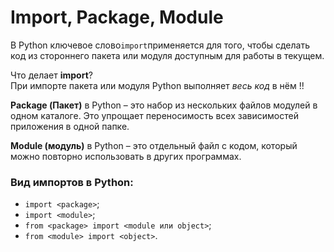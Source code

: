# Import, Package, Module

В Python ключевое слово`import`применяется для того, чтобы сделать код из стороннего 
пакета или модуля доступным для работы в текущем. 

Что делает **import**? <br>
При импорте пакета или модуля Python выполняет *весь код* в нём !!

**Package (Пакет)** в Python – это набор из нескольких файлов модулей в одном каталоге.
Это упрощает переносимость всех зависимостей приложения в одной папке.

**Module (модуль)** в Python – это отдельный файл с кодом, который можно повторно использовать в других программах. 

### Вид импортов в Python:
- `import <package>`;
- `import <module>`;
- `from <package> import <module или object>`;
- `from <module> import <object>`.